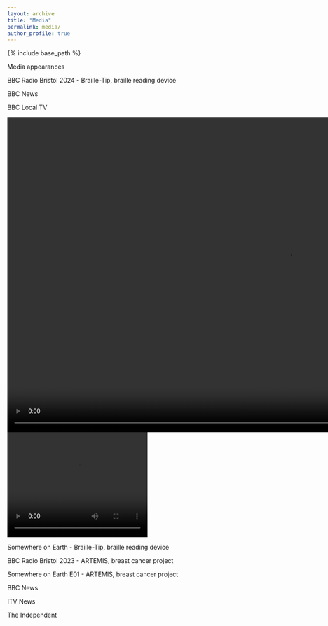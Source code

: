 ```yaml
---
layout: archive
title: "Media"
permalink: media/
author_profile: true
---
```


{% include base_path %}

Media appearances


BBC Radio Bristol 2024 - Braille-Tip, braille reading device

BBC News

BBC Local TV

<video width="1280" height="720" controls>
  <source src="/files/BBC_Points_West_Braille-Tip.mp4" type="video/mp4">
  Your browser does not support the video tag.
</video>


<video width="320" height="240" controls>
  <source src="https://github.com/user-attachments/assets/49976d13-89ba-4d95-9188-92d33a6bc439" type="video/mp4">
  yello
</video>

Somewhere on Earth - Braille-Tip, braille reading device



BBC Radio Bristol 2023 - ARTEMIS, breast cancer project

Somewhere on Earth E01 - ARTEMIS, breast cancer project

BBC News

ITV News

The Independent
